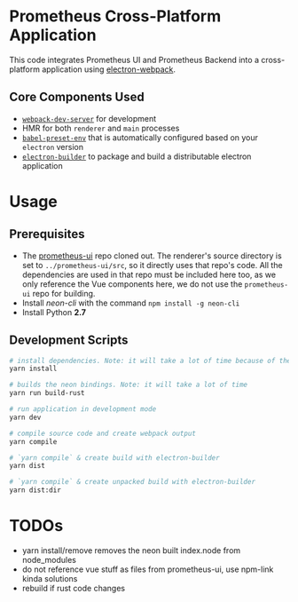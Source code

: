 # Prometheus Cross-Platform Application

This code integrates Prometheus UI and Prometheus Backend into a cross-platform application using
[electron-webpack](https://webpack.electron.build/).

## Core Components Used

* [`webpack-dev-server`](https://github.com/webpack/webpack-dev-server) for development
* HMR for both `renderer` and `main` processes
* [`babel-preset-env`](https://github.com/babel/babel-preset-env) that is automatically configured based on your `electron` version
* [`electron-builder`](https://github.com/electron-userland/electron-builder) to package and build a distributable electron application

# Usage

## Prerequisites

* The [prometheus-ui](https://gitlab.libertaria.community/iop-stack/communication/prometheus-ui) repo cloned out. The renderer's source directory is set to `../prometheus-ui/src`, so it directly uses that repo's code. All the dependencies are used in that repo must be included here too, as we only reference the Vue components here, we do not use the `prometheus-ui` repo for building.
* Install *neon-cli* with the command `npm install -g neon-cli`
* Install Python **2.7**

## Development Scripts

```bash
# install dependencies. Note: it will take a lot of time because of the neon bindings
yarn install
```

```bash
# builds the neon bindings. Note: it will take a lot of time
yarn run build-rust
```

```bash
# run application in development mode
yarn dev

# compile source code and create webpack output
yarn compile

# `yarn compile` & create build with electron-builder
yarn dist

# `yarn compile` & create unpacked build with electron-builder
yarn dist:dir
```

# TODOs

* yarn install/remove removes the neon built index.node from node_modules
* do not reference vue stuff as files from prometheus-ui, use npm-link kinda solutions
* rebuild if rust code changes